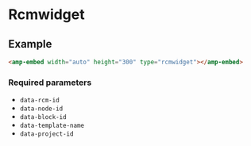 <!---
Copyright 2021 The AMP HTML Authors. All Rights Reserved.

Licensed under the Apache License, Version 2.0 (the "License");
you may not use this file except in compliance with the License.
You may obtain a copy of the License at

      http://www.apache.org/licenses/LICENSE-2.0

Unless required by applicable law or agreed to in writing, software
distributed under the License is distributed on an "AS-IS" BASIS,
WITHOUT WARRANTIES OR CONDITIONS OF ANY KIND, either express or implied.
See the License for the specific language governing permissions and
limitations under the License.
-->

# Rcmwidget

## Example

```html
<amp-embed width="auto" height="300" type="rcmwidget"></amp-embed>
```

### Required parameters

-   `data-rcm-id`
-   `data-node-id`
-   `data-block-id`
-   `data-template-name`
-   `data-project-id`
